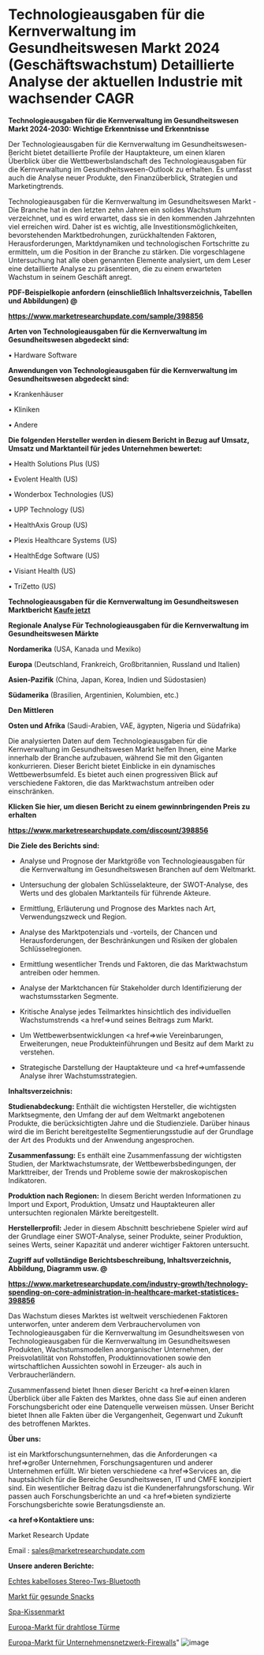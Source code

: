 # Technologieausgaben für die Kernverwaltung im Gesundheitswesen Markt 2024 (Geschäftswachstum) Detaillierte Analyse der aktuellen Industrie mit wachsender CAGR

<strong>Technologieausgaben für die Kernverwaltung im Gesundheitswesen Markt 2024-2030: Wichtige Erkenntnisse und Erkenntnisse</strong>

Der Technologieausgaben für die Kernverwaltung im Gesundheitswesen-Bericht bietet detaillierte Profile der Hauptakteure, um einen klaren Überblick über die Wettbewerbslandschaft des Technologieausgaben für die Kernverwaltung im Gesundheitswesen-Outlook zu erhalten. Es umfasst auch die Analyse neuer Produkte, den Finanzüberblick, Strategien und Marketingtrends.

Technologieausgaben für die Kernverwaltung im Gesundheitswesen Markt - Die Branche hat in den letzten zehn Jahren ein solides Wachstum verzeichnet, und es wird erwartet, dass sie in den kommenden Jahrzehnten viel erreichen wird. Daher ist es wichtig, alle Investitionsmöglichkeiten, bevorstehenden Marktbedrohungen, zurückhaltenden Faktoren, Herausforderungen, Marktdynamiken und technologischen Fortschritte zu ermitteln, um die Position in der Branche zu stärken. Die vorgeschlagene Untersuchung hat alle oben genannten Elemente analysiert, um dem Leser eine detaillierte Analyse zu präsentieren, die zu einem erwarteten Wachstum in seinem Geschäft anregt.



<strong><b>PDF-Beispielkopie anfordern (einschließlich Inhaltsverzeichnis, Tabellen und Abbildungen) @ </b></strong>

<strong><a href=https://www.marketresearchupdate.com/sample/398856>

<strong>https://www.marketresearchupdate.com/sample/398856</u></a></strong></strong>



<strong>Arten von Technologieausgaben für die Kernverwaltung im Gesundheitswesen abgedeckt sind:</strong>

• Hardware Software



<strong>Anwendungen von Technologieausgaben für die Kernverwaltung im Gesundheitswesen abgedeckt sind:</strong>

• Krankenhäuser

• Kliniken

• Andere



<strong>Die folgenden Hersteller werden in diesem Bericht in Bezug auf Umsatz, Umsatz und Marktanteil für jedes Unternehmen bewertet:</strong>

• Health Solutions Plus (US)

• Evolent Health (US)

• Wonderbox Technologies (US)

• UPP Technology (US)

• HealthAxis Group (US)

• Plexis Healthcare Systems (US)

• HealthEdge Software (US)

• Visiant Health (US)

• TriZetto (US)



<strong>Technologieausgaben für die Kernverwaltung im Gesundheitswesen Marktbericht <a href=https://www.marketresearchupdate.com/buynow/398856>Kaufe jetzt</a></strong>



<strong>Regionale Analyse Für Technologieausgaben für die Kernverwaltung im Gesundheitswesen Märkte</strong>



<strong>Nordamerika</strong> (USA, Kanada und Mexiko)



<strong>Europa</strong> (Deutschland, Frankreich, Großbritannien, Russland und Italien)



<strong>Asien-Pazifik</strong> (China, Japan, Korea, Indien und Südostasien)



<strong>Südamerika</strong> (Brasilien, Argentinien, Kolumbien, etc.)



<strong>Den Mittleren</strong> 

<strong>Osten und Afrika</strong> (Saudi-Arabien, VAE, ägypten, Nigeria und Südafrika)

Die analysierten Daten auf dem Technologieausgaben für die Kernverwaltung im Gesundheitswesen Markt helfen Ihnen, eine Marke innerhalb der Branche aufzubauen, während Sie mit den Giganten konkurrieren. Dieser Bericht bietet Einblicke in ein dynamisches Wettbewerbsumfeld. Es bietet auch einen progressiven Blick auf verschiedene Faktoren, die das Marktwachstum antreiben oder einschränken.



<strong>Klicken Sie hier, um diesen Bericht zu einem gewinnbringenden Preis zu erhalten
</strong>

<strong><a href=https://www.marketresearchupdate.com/discount/398856>https://www.marketresearchupdate.com/discount/398856</b></u></strong></a>



<strong>Die Ziele des Berichts sind:</strong>

- Analyse und Prognose der Marktgröße von Technologieausgaben für die Kernverwaltung im Gesundheitswesen Branchen auf dem Weltmarkt.

- Untersuchung der globalen Schlüsselakteure, der SWOT-Analyse, des Werts und des globalen Marktanteils für führende Akteure.

- Ermittlung, Erläuterung und Prognose des Marktes nach Art, Verwendungszweck und Region.

- Analyse des Marktpotenzials und -vorteils, der Chancen und Herausforderungen, der Beschränkungen und Risiken der globalen Schlüsselregionen.

- Ermittlung wesentlicher Trends und Faktoren, die das Marktwachstum antreiben oder hemmen.

- Analyse der Marktchancen für Stakeholder durch Identifizierung der wachstumsstarken Segmente.

- Kritische Analyse jedes Teilmarktes hinsichtlich des individuellen Wachstumstrends <a href=>und</a> seines Beitrags zum Markt.

- Um Wettbewerbsentwicklungen <a href=>wie</a> Vereinbarungen, Erweiterungen, neue Produkteinführungen und Besitz auf dem Markt zu verstehen.

- Strategische Darstellung der Hauptakteure und <a href=>umfas</a>sende Analyse ihrer Wachstumsstrategien.



<strong>Inhaltsverzeichnis:</strong>



<strong>Studienabdeckung:</strong> Enthält die wichtigsten Hersteller, die wichtigsten Marktsegmente, den Umfang der auf dem Weltmarkt angebotenen Produkte, die berücksichtigten Jahre und die Studienziele. Darüber hinaus wird die im Bericht bereitgestellte Segmentierungsstudie auf der Grundlage der Art des Produkts und der Anwendung angesprochen.



<strong>Zusammenfassung:</strong> Es enthält eine Zusammenfassung der wichtigsten Studien, der Marktwachstumsrate, der Wettbewerbsbedingungen, der Markttreiber, der Trends und Probleme sowie der makroskopischen Indikatoren.



<strong>Produktion nach Regionen:</strong> In diesem Bericht werden Informationen zu Import und Export, Produktion, Umsatz und Hauptakteuren aller untersuchten regionalen Märkte bereitgestellt.



<strong>Herstellerprofil:</strong> Jeder in diesem Abschnitt beschriebene Spieler wird auf der Grundlage einer SWOT-Analyse, seiner Produkte, seiner Produktion, seines Werts, seiner Kapazität und anderer wichtiger Faktoren untersucht.



<strong><b>Zugriff auf vollständige Berichtsbeschreibung, Inhaltsverzeichnis, Abbildung, Diagramm usw. @ </b></strong>

<strong><a href=https://www.marketresearchupdate.com/industry-growth/technology-spending-on-core-administration-in-healthcare-market-statistices-398856>https://www.marketresearchupdate.com/industry-growth/technology-spending-on-core-administration-in-healthcare-market-statistices-398856</a></strong>

Das Wachstum dieses Marktes ist weltweit verschiedenen Faktoren unterworfen, unter anderem dem Verbrauchervolumen von Technologieausgaben für die Kernverwaltung im Gesundheitswesen von Technologieausgaben für die Kernverwaltung im Gesundheitswesen Produkten, Wachstumsmodellen anorganischer Unternehmen, der Preisvolatilität von Rohstoffen, Produktinnovationen sowie den wirtschaftlichen Aussichten sowohl in Erzeuger- als auch in Verbraucherländern.

Zusammenfassend bietet Ihnen dieser Bericht <a href=>einen</a> klaren Überblick über alle Fakten des Marktes, ohne dass Sie auf einen anderen Forschungsbericht oder eine Datenquelle verweisen müssen. Unser Bericht bietet Ihnen alle Fakten über die Vergangenheit, Gegenwart und Zukunft des betroffenen Marktes.



<strong>Über uns:</strong>

 ist ein Marktforschungsunternehmen, das die Anforderungen <a href=>großer</a> Unternehmen, Forschungsagenturen und anderer Unternehmen erfüllt. Wir bieten verschiedene <a href=>Services</a> an, die hauptsächlich für die Bereiche Gesundheitswesen, IT und CMFE konzipiert sind. Ein wesentlicher Beitrag dazu ist die Kundenerfahrungsforschung. Wir passen auch Forschungsberichte an und <a href=>bieten</a> syndizierte Forschungsberichte sowie Beratungsdienste an.



<strong><a href=>Kontaktiere uns:</a></strong>

Market Research Update

Email : sales@marketresearchupdate.com



<strong>Unsere anderen Berichte:</strong>

<a href=https://www.linkedin.com/pulse/true-wireless-stereo-tws-bluetooth>Echtes kabelloses Stereo-Tws-Bluetooth</a>

<a href=https://www.linkedin.com/pulse/healthy-snack-market-top-leading-vendors-pepsico>Markt für gesunde Snacks</a>

<a href=https://www.linkedin.com/pulse/spa-pillow-market-analysis-segment-region-growth>Spa-Kissenmarkt</a>

<a href=https://www.linkedin.com/pulse/europe-wireless-tower-market-size-growth-set>Europa-Markt für drahtlose Türme</a>

<a href=https://www.linkedin.com/pulse/europe-enterprise-network-firewall-market-2023>Europa-Markt für Unternehmensnetzwerk-Firewalls</a>"
![image](https://github.com/RushikeshRI/news24analysis/assets/164026548/c1fa911d-988d-42db-b027-93782e1ae255)
